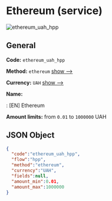 
# Ethereum (service) 
![ethereum_uah_hpp](https://static.openfintech.io/payment_methods/ethereum_uah_hpp/logo.svg?w=400&c=v0.59.26#w200)  

## General 
 
**Code:** `ethereum_uah_hpp` 
 
**Method:** `ethereum` 
 [show -->](/payment-methods/ethereum/) 
 
**Currency:** `UAH` [show -->](/currencies/UAH/) 
 
**Name:** 
 
:	[EN] Ethereum 
 
**Amount limits:** from `0.01` to `1000000` UAH 

## JSON Object 

```json
{
  "code":"ethereum_uah_hpp",
  "flow":"hpp",
  "method":"ethereum",
  "currency":"UAH",
  "fields":null,
  "amount_min":0.01,
  "amount_max":1000000
}
```  
